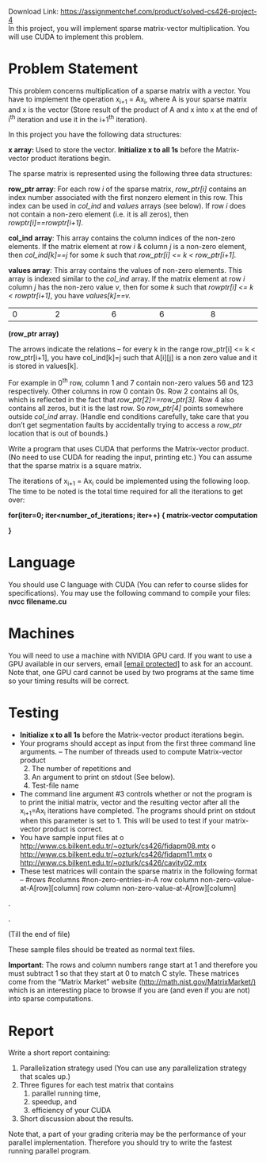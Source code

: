 Download Link: https://assignmentchef.com/product/solved-cs426-project-4
<br>
In this project, you will implement sparse matrix-vector multiplication. You will use CUDA to implement this problem.

<h1>Problem Statement</h1>




This problem concerns multiplication of a sparse matrix with a vector. You have to implement the operation x<sub>i+1</sub> = Ax<sub>i</sub>, where A is your sparse matrix and x is the vector (Store result of the product of A and x into x at the end of i<sup>th</sup> iteration and use it in the i+1<sup>th</sup> iteration).

In this project you have the following data structures:

<strong>x array: </strong>Used to store the vector. <strong>Initialize x to all 1s</strong> before the Matrix-vector product iterations begin.

The sparse matrix is represented using the following three data structures:

<strong>row_ptr array</strong>: For each row <em>i</em> of the sparse matrix, <em>row_ptr[i]</em> contains an index number associated with the first nonzero element in this row. This index can be used in <em>col_ind</em> and <em>values</em> arrays (see below). If row <em>i</em> does not contain a non-zero element (i.e. it is all zeros), then <em>rowptr[i]==rowptr[i+1]</em>.

<strong>col_ind</strong> <strong>array</strong>: This array contains the column indices of the non-zero elements. If the matrix element at row <em>i </em>&amp; column <em>j</em> is a non-zero element, then <em>col_ind[k]==j</em> for some <em>k</em> such that <em>row_ptr[i] &lt;= k &lt;</em> <em>row_ptr[i+1]. </em>

<strong>values array</strong>: This array contains the values of non-zero elements. This array is indexed similar to the <em>col_ind</em> array. If the matrix element at row <em>i</em> column <em>j</em> has the non-zero value <em>v</em>, then for some <em>k</em> such that <em>rowptr[i] &lt;= k &lt; rowptr[i+1]</em>, you have <em>values[k]==v. </em>






















<table width="442">

 <tbody>

  <tr>

   <td width="73">0</td>

   <td width="102">2</td>

   <td width="84">6</td>

   <td width="91">6</td>

   <td width="91">8</td>

  </tr>

 </tbody>

</table>

<strong>(row_ptr array) </strong>

The arrows indicate the relations – for every k in the range row_ptr[i] &lt;= k &lt; row_ptr[i+1], you have col_ind[k]=j such that  A[i][j] is a non zero value and it is stored in values[k].

For example in 0<sup>th</sup> row, column 1 and 7 contain non-zero values 56 and 123 respectively. Other columns in row 0 contain 0s. Row 2 contains all 0s, which is reflected in the fact that <em>row_ptr[2]==row_ptr[3]. </em>Row 4 also contains all zeros, but it is the last row. So <em>row_ptr[4]</em> points somewhere outside <em>col_ind</em> array. (Handle end conditions carefully, take care that you don’t get segmentation faults by accidentally trying to access a <em>row_ptr</em> location that is out of bounds.)

Write a program that uses CUDA that performs the Matrix-vector product. (No need to use CUDA for reading the input, printing etc.) You can assume that the sparse matrix is a square matrix.

The iterations of x<sub>i+1</sub> = Ax<sub>i</sub> could be implemented using the following loop. The time to be noted is the total time required for all the iterations to get over:

<strong>for(iter=0; iter&lt;number_of_iterations; iter++) { matrix-vector computation </strong>

<strong>        } </strong>

<strong> </strong>

<strong> </strong>

<strong> </strong>

<h1>Language</h1>




You should use C language with CUDA (You can refer to course slides for specifications). You may use the following command to compile your files:  <strong>nvcc filename.cu </strong>

<h1>Machines</h1>

You will need to use a machine with NVIDIA GPU card. If you want to use a GPU available in our servers, email <a href="/cdn-cgi/l/email-protection" class="__cf_email__" data-cfemail="244f45454a0a454f5d4b4864464d484f414a500a4140510a5056">[email protected]</a> to ask for an account. Note that, one GPU card cannot be used by two programs at the same time so your timing results will be correct.

<h1>Testing</h1>




<ul>

 <li><strong>Initialize x to all 1s</strong> before the Matrix-vector product iterations begin.</li>

 <li>Your programs should accept as input from the first three command line arguments. – The number of threads used to compute Matrix-vector product

  <ol start="2">

   <li>The number of repetitions and</li>

   <li>An argument to print on stdout (See below).</li>

   <li>Test-file name</li>

  </ol></li>

 <li>The command line argument #3 controls whether or not the program is to print the initial matrix, vector and the resulting vector after all the x<sub>i+1</sub>=Ax<sub>i</sub> iterations have completed. The programs should print on stdout when this parameter is set to 1. This will be used to test if your matrix-vector product is correct.</li>

 <li>You have sample input files at o <a href="http://www.cs.bilkent.edu.tr/~ozturk/cs426/fidapm08.mtx">http://www.cs.bilkent.edu.tr/~ozturk/cs426/fidapm08.mtx</a> o <a href="http://www.cs.bilkent.edu.tr/~ozturk/cs426/fidapm11.mtx">http://www.cs.bilkent.edu.tr/~ozturk/cs426/fidapm11.mtx</a> o <a href="http://www.cs.bilkent.edu.tr/~ozturk/cs426/cavity02.mtx">http://www.cs.bilkent.edu.tr/~ozturk/cs426/cavity02.mtx</a></li>

 <li>These test matrices will contain the sparse matrix in the following format – #rows #columns #non-zero-entries-in-A row column non-zero-value-at-A[row][column] row column non-zero-value-at-A[row][column]</li>

</ul>

.

.

(Till the end of file)

These sample files should be treated as normal text files.

<strong>Important</strong>: The rows and column numbers range start at 1 and therefore you must subtract 1 so that they start at 0 to match C style.  These matrices come from the “Matrix Market” website (<a href="http://math.nist.gov/MatrixMarket/">http://math.nist.gov/MatrixMarket/</a><a href="http://math.nist.gov/MatrixMarket/">)</a> which is an interesting place to browse if you are (and even if you are not)  into sparse computations.

<h1>Report</h1>




Write a short report containing:

<ol>

 <li>Parallelization strategy used (You can use any parallelization strategy that scales up.)</li>

 <li>Three figures for each test matrix that contains

  <ol>

   <li>parallel running time,</li>

   <li>speedup, and</li>

   <li>efficiency of your CUDA</li>

  </ol></li>

 <li>Short discussion about the results.</li>

</ol>

Note that, a part of your grading criteria may be the performance of your parallel implementation. Therefore you should try to write the fastest running parallel program.